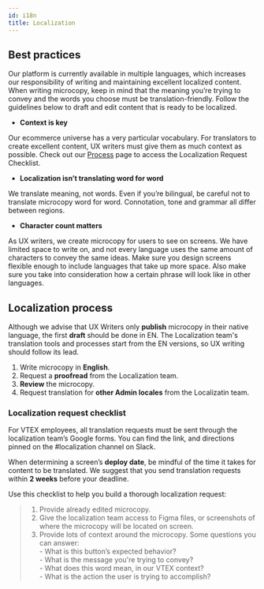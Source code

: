 ```yaml
---
id: i18n
title: Localization
---
```


 ## Best practices

Our platform is currently available in multiple languages, which increases our responsibility of writing and maintaining excellent localized content. When writing microcopy, keep in mind that the meaning you’re trying to convey and the words you choose must be translation-friendly. Follow the guidelines below to draft and edit content that is ready to be localized.

- **Context is key**  

Our ecommerce universe has a very particular vocabulary. For translators to create excellent content, UX writers must give them as much context as possible. 
Check out our [Process](/docs/best-practices/process) page to access the Localization Request Checklist. 


- **Localization isn’t translating word for word**  

We translate meaning, not words. Even if you’re bilingual, be careful not to translate microcopy word for word. Connotation, tone and grammar all differ between regions. 


-  **Character count matters**  
  
As UX writers, we create microcopy for users to see on screens. We have limited space to write on, and not every language uses the same amount of characters to convey the same ideas. Make sure you design screens flexible enough to include languages that take up more space. Also make sure you take into consideration how a certain phrase will look like in other languages.   


## Localization process

Although we advise that UX Writers only **publish** microcopy in their native language, the first **draft** should be done in EN. The Localization team's translation tools and processes start from the EN versions, so UX writing should follow its lead. 

1. Write microcopy in **English**.
2. Request a **proofread** from the Localization team.
3. **Review** the microcopy.
4. Request translation for **other Admin locales** from the Localizatin team. 


### Localization request  checklist

For VTEX employees, all translation requests must be sent through the localization team’s Google forms. You can find the link, and directions pinned on the #localization channel on Slack.   

When determining a screen’s **deploy date**, be mindful of the time it takes for content to be translated. We suggest that you send translation requests within **2 weeks** before your deadline.   

Use this checklist to help you build a thorough localization request:

> 1. Provide already edited microcopy.
> 2. Give the localization team access to Figma files, or screenshots of where the microcopy will be located on screen.
> 3. Provide lots of context around the microcopy. 
> Some questions you can answer:  
    - What is this button’s expected behavior?  
    - What is the message you're trying to convey?    
    - What does this word mean, in our VTEX context?      
    - What is the action the user is trying to accomplish?    

